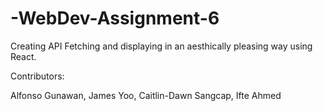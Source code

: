 # -WebDev-Assignment-6

Creating API Fetching and displaying in an aesthically pleasing way using React.

Contributors:

Alfonso Gunawan, James Yoo, Caitlin-Dawn Sangcap, Ifte Ahmed
